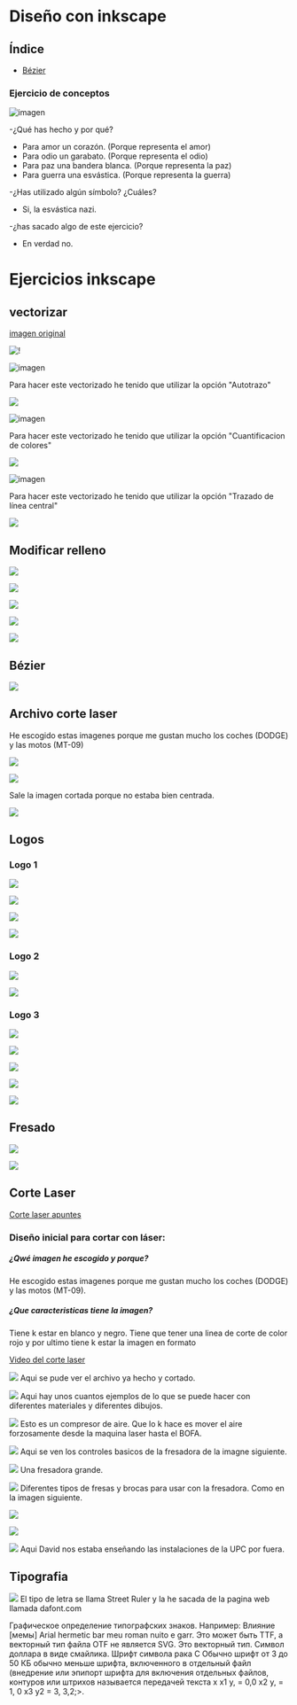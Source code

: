 # Diseño con inkscape

## Índice

- [Bézier](#bézier)


### Ejercicio de conceptos  

![imagen](https://user-images.githubusercontent.com/78345756/112288153-576d7280-8c8d-11eb-9f47-9bc1d6f658ed.png)

-¿Qué has hecho y por qué?

- Para amor un corazón. (Porque representa el amor)
- Para odio un garabato. (Porque representa el odio)
- Para paz una bandera blanca. (Porque representa la paz)
- Para guerra una esvástica. (Porque representa la guerra)

-¿Has utilizado algún símbolo? ¿Cuáles?
- Si, la esvástica nazi.

-¿has sacado algo de este ejercicio? 
- En verdad no.

# Ejercicios inkscape

## vectorizar

[imagen original](https://www.google.com/url?sa=i&url=https%3A%2F%2Fwww.museodelprado.es%2Fcoleccion%2Fobra-de-arte%2Fel-cid%2F19984271-9cb6-476d-8655-f012e1fec1bf&psig=AOvVaw0KriSeRk0tVktdZ0lxnzPQ&ust=1616836541560000&source=images&cd=vfe&ved=0CAIQjRxqFwoTCMiviNHPze8CFQAAAAAdAAAAABAD)

![!](https://github.com/Jsamapro/Soldadura-y-diseno/blob/main/leonrosabonheur%20%7C%20vectorizado.jpg.svg)

![imagen](https://user-images.githubusercontent.com/78345756/112475243-e1423c00-8d70-11eb-8e05-25063ab78427.png)

Para hacer este vectorizado he tenido que utilizar la opción "Autotrazo"

![](https://github.com/Jsamapro/Soldadura-y-diseno/blob/main/leon%202.svg)

![imagen](https://user-images.githubusercontent.com/78345756/112475071-b1933400-8d70-11eb-90b2-5083411159a2.png)

Para hacer este vectorizado he tenido que utilizar la opción "Cuantificacion de colores"

![](https://github.com/Jsamapro/Soldadura-y-diseno/blob/main/leon%203.svg)

![imagen](https://user-images.githubusercontent.com/78345756/112474285-b86d7700-8d6f-11eb-9b29-915f1fbac3dd.png)

Para hacer este vectorizado he tenido que utilizar la opción "Trazado de línea central" 

![](https://github.com/Jsamapro/Soldadura-y-diseno/blob/main/leon%204.svg)

## Modificar relleno

![](https://github.com/Jsamapro/Soldadura-y-diseno/blob/main/jaime.png)

![](https://github.com/Jsamapro/Soldadura-y-diseno/blob/main/jaime1.png)

![](https://github.com/Jsamapro/Soldadura-y-diseno/blob/main/jaime2.png)

![](https://github.com/Jsamapro/Soldadura-y-diseno/blob/main/JAIME3.png)

![](https://github.com/Jsamapro/Soldadura-y-diseno/blob/main/JAIME4.png)

## Bézier

![](https://github.com/Jsamapro/Soldadura-y-diseno/blob/main/b%C3%A9zier.png)

## Archivo corte laser

He escogido estas imagenes porque me gustan mucho los coches (DODGE) y las motos (MT-09)

![](https://github.com/Jsamapro/Soldadura-y-diseno/blob/main/MT-09%20corte.svg)

![](https://github.com/Jsamapro/Soldadura-y-diseno/blob/main/DODGE%20corte.svg)  

Sale la imagen cortada porque no estaba bien centrada. 

![](https://github.com/Jsamapro/Soldadura-y-diseno/blob/main/dodge%20corte%20en%20peque%C3%B1o.svg)

## Logos

### Logo 1

![](https://github.com/Jsamapro/Soldadura-y-diseno/blob/main/se%C3%B1almetroundergraun.svg)

![](https://github.com/Jsamapro/Soldadura-y-diseno/blob/main/Captura%20de%20pantalla%20de%202021-04-08%2010-50-37.png)

![](https://github.com/Jsamapro/Soldadura-y-diseno/blob/main/Captura%20de%20pantalla%20de%202021-04-08%2010-54-16.png)

![](https://github.com/Jsamapro/Soldadura-y-diseno/blob/main/Captura%20de%20pantalla%20de%202021-04-08%2010-53-25.png)

### Logo 2

![](https://github.com/Jsamapro/Soldadura-y-diseno/blob/main/marcachen.svg)

![](https://github.com/Jsamapro/Soldadura-y-diseno/blob/main/Captura%20de%20pantalla%20de%202021-04-08%2012-22-09.png)

### Logo 3

![](https://github.com/Jsamapro/Soldadura-y-diseno/blob/main/storiboris.svg)

![](https://github.com/Jsamapro/Soldadura-y-diseno/blob/main/Captura%20de%20pantalla%20de%202021-04-08%2013-16-49.png)

![](https://github.com/Jsamapro/Soldadura-y-diseno/blob/main/Captura%20de%20pantalla%20de%202021-04-08%2013-02-40.png)

![](https://github.com/Jsamapro/Soldadura-y-diseno/blob/main/Captura%20de%20pantalla%20de%202021-04-08%2013-03-11.png)

![](https://github.com/Jsamapro/Soldadura-y-diseno/blob/main/Captura%20de%20pantalla%20de%202021-04-08%2013-03-44.png)

## Fresado

![](https://github.com/Jsamapro/Soldadura-y-diseno/blob/main/Captura%20de%20pantalla%20de%202021-04-15%2009-51-54.png)

![](https://github.com/Jsamapro/Soldadura-y-diseno/blob/main/Captura%20de%20pantalla%20de%202021-04-15%2010-11-18.png)


## Corte Laser

[Corte laser apuntes](https://github.com/Jsamapro/Soldadura-y-diseno/blob/main/Corte%20Laser.md)

### Diseño inicial para cortar con láser:

##### ¿Qwé imagen he escogido y porque?
 He escogido estas imagenes porque me gustan mucho los coches (DODGE) y las motos (MT-09).
 
##### ¿Que caracteristicas tiene la imagen?
 Tiene k estar en blanco y negro. Tiene que tener una linea de corte de color rojo y por ultimo tiene k estar la imagen en formato 



[Video del corte laser](https://youtu.be/7x22DkFOMAs)

![](https://github.com/Jsamapro/Soldadura-y-diseno/blob/main/IMG_20210416_100757.jpg)
Aqui se pude ver el archivo ya hecho y cortado.

![](https://github.com/Jsamapro/Soldadura-y-diseno/blob/main/IMG_20210416_095508.jpg)
Aqui hay unos cuantos ejemplos de lo que se puede hacer con diferentes materiales y diferentes dibujos.

![](https://github.com/Jsamapro/Soldadura-y-diseno/blob/main/IMG_20210416_094823.jpg)
Esto es un compresor de aire. Que lo k hace es mover el aire forzosamente desde la maquina laser hasta el BOFA.

![](https://github.com/Jsamapro/Soldadura-y-diseno/blob/main/IMG_20210416_094729.jpg)
Aqui se ven los controles basicos de la fresadora de la imagne siguiente.

![](https://github.com/Jsamapro/Soldadura-y-diseno/blob/main/IMG_20210416_094625.jpg)
Una fresadora grande.

![](https://github.com/Jsamapro/Soldadura-y-diseno/blob/main/IMG_20210416_094534.jpg)
Diferentes tipos de fresas y brocas para usar con la fresadora. Como en la imagen siguiente.

![](https://github.com/Jsamapro/Soldadura-y-diseno/blob/main/IMG_20210416_094530.jpg)

![](https://github.com/Jsamapro/Soldadura-y-diseno/blob/main/IMG_20210416_094510.jpg)

![](https://github.com/Jsamapro/Soldadura-y-diseno/blob/main/IMG_20210416_093158.jpg)
Aqui David nos estaba enseñando las instalaciones de la UPC por fuera.

## Tipografia

![](https://github.com/Jsamapro/Soldadura-y-diseno/blob/main/Letras%20concns.svg)
El tipo de letra se llama Street Ruler y la he sacada de la pagina web llamada dafont.com

Графическое определение типографских знаков. Например: Влияние [мемы] Arial hermetic bar meu roman nuito e garr. Это может быть TTF, а векторный тип файла OTF не является SVG. Это векторный тип. Символ доллара в виде смайлика. Шрифт символа рака C Обычно шрифт от 3 до 50 КБ обычно меньше шрифта, включенного в отдельный файл (внедрение или эпипорт шрифта для включения отдельных файлов, контуров или штрихов называется передачей текста x x1 y, = 0,0 x2 y, = 1, 0 х3 у2 = 3, 3,2;>.

